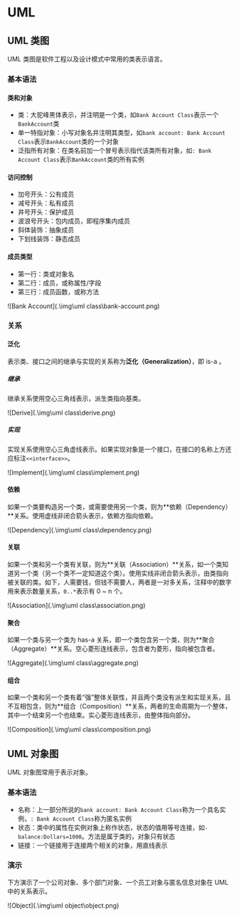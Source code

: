 # UML

## UML 类图

UML 类图是软件工程以及设计模式中常用的类表示语言。

### 基本语法

#### 类和对象

+ 类：大驼峰黑体表示，并注明是一个类，如`Bank Account Class`表示一个`BankAccount`类
+ 单一特指对象：小写对象名并注明其类型，如`bank account: Bank Account Class`表示`BankAccount`类的一个对象
+ 泛指所有对象：在类名前加一个冒号表示指代该类所有对象，如`: Bank Account Class`表示`BankAccount`类的所有实例

#### 访问控制

+ 加号开头：公有成员
+ 减号开头：私有成员
+ 井号开头：保护成员
+ 波浪号开头：包内成员，即程序集内成员
+ 斜体装饰：抽象成员
+ 下划线装饰：静态成员

#### 成员类型

+ 第一行：类或对象名
+ 第二行：成员，或称属性/字段
+ 第三行：成员函数，或称方法

![Bank Account](.\img\uml class\bank-account.png)

### 关系

#### 泛化

表示类、接口之间的继承与实现的关系称为**泛化（Generalization）**，即 is-a 。

##### 继承

继承关系使用空心三角线表示，派生类指向基类。

![Derive](.\img\uml class\derive.png)

##### 实现

实现关系使用空心三角虚线表示。如果实现对象是一个接口，在接口的名称上方还应标注`<<interface>>`。

![Implement](.\img\uml class\implement.png)

#### 依赖

如果一个类要构造另一个类，或需要使用另一个类，则为**依赖（Dependency）**关系。使用虚线非闭合箭头表示，依赖方指向依赖。

![Dependency](.\img\uml class\dependency.png)

#### 关联

如果一个类和另一个类有关联，则为**关联（Association）**关系，如一个类知道另一个类（另一个类不一定知道这个类）。使用实线非闭合箭头表示，由类指向被关联的类。如下，人需要钱，但钱不需要人，两者是一对多关系，注释中的数字用来表示数量关系，`0..*`表示有 0 ~ n 个。

![Association](.\img\uml class\association.png)

#### 聚合

如果一个类与另一个类为 has-a 关系，即一个类包含另一个类，则为**聚合（Aggregate）**关系。空心菱形连线表示，包含者为菱形，指向被包含者。

![Aggregate](.\img\uml class\aggregate.png)

#### 组合

如果一个类和另一个类有着“强”整体关联性，并且两个类没有派生和实现关系，且不互相包含，则为**组合（Composition）**关系，两者的生命周期为一个整体，其中一个结束另一个也结束。实心菱形连线表示，由整体指向部分。

![Composition](.\img\uml class\composition.png)

## UML 对象图

UML 对象图常用于表示对象。

### 基本语法

+ 名称：上一部分所说的`bank account: Bank Account Class`称为一个具名实例，`: Bank Account Class`称为匿名实例
+ 状态：类中的属性在实例对象上称作状态，状态的值用等号连接，如`-balance:Dollars=1000`。方法是属于类的，对象只有状态
+ 链接：一个链接用于连接两个相关的对象，用直线表示

### 演示

下方演示了一个公司对象、多个部门对象、一个员工对象与匿名信息对象在 UML 中的关系表示。

![Object](.\img\uml object\object.png)

